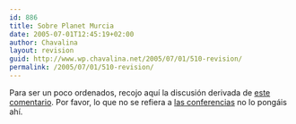 ```yaml
---
id: 886
title: Sobre Planet Murcia
date: 2005-07-01T12:45:19+02:00
author: Chavalina
layout: revision
guid: http://www.wp.chavalina.net/2005/07/01/510-revision/
permalink: /2005/07/01/510-revision/
---
```

Para ser un poco ordenados, recojo aqu&iacute; la discusi&oacute;n derivada de <a href="http://www.chavalina.net/comentar.php?idpost=508#c5029" target="_blank">este comentario</a>. Por favor, lo que no se refiera a <a href="http://www.chavalina.net/comentar.php?idpost=508" target="_blank">las conferencias</a> no lo pong&aacute;is ah&iacute;.